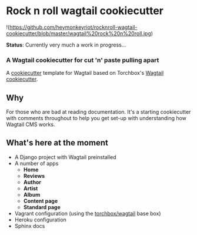 Rock n roll wagtail cookiecutter
====================

!(https://github.com/heymonkeyriot/rocknroll-wagtail-cookiecutter/blob/master/wagtail%20rock%20n%20roll.jpg)

**Status**: Currently very much a work in progress...

### A Wagtail cookiecutter for cut 'n' paste pulling apart

A [cookiecutter](https://github.com/audreyr/cookiecutter) template for Wagtail based on Torchbox's [Wagtail cookiecutter](https://github.com/torchbox/cookiecutter-wagtail).

Why
---

For those who are bad at reading documentation. It's a starting cookiecutter with comments throughout to help you get set-up with understanding how Wagtail CMS works.

What's here at the moment
-------------------------

 - A Django project with Wagtail preinstalled
 - A number of apps
   - **Home**
   - **Reviews**
   - **Author**
   - **Artist**
   - **Album**
   - **Content page**
   - **Standard page**
 - Vagrant configuration (using the [torchbox/wagtail](https://github.com/torchbox/vagrant-wagtail-base) base box)
 - Heroku configuration
 - Sphinx docs
